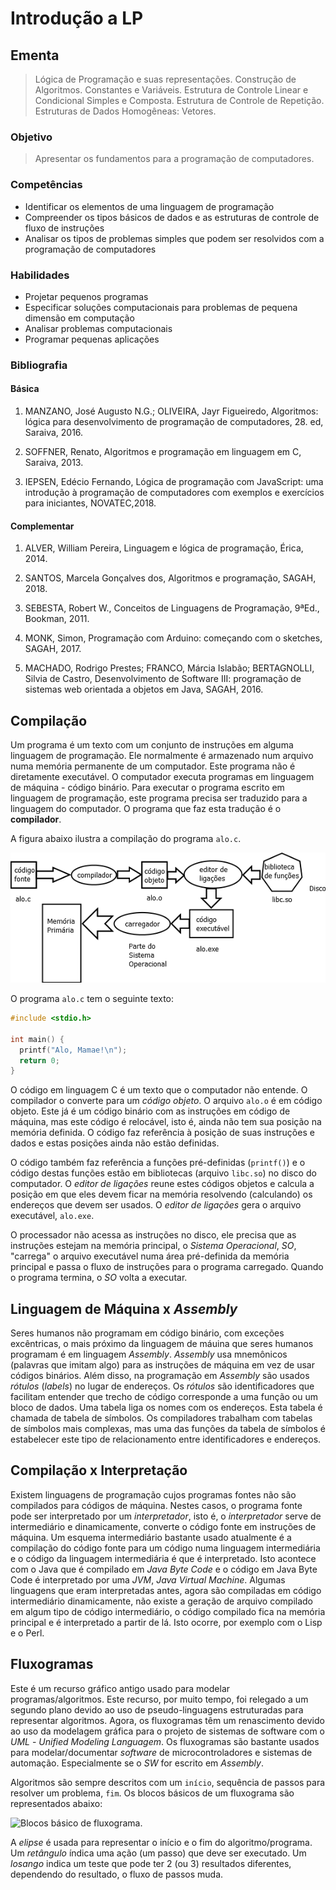 # Introdução a LP

## Ementa

> Lógica de Programação e suas representações. Construção de Algoritmos.
> Constantes e Variáveis. Estrutura de Controle Linear e Condicional Simples
> e Composta. Estrutura de Controle de Repetição. Estruturas de Dados
>  Homogêneas: Vetores.

### Objetivo

> Apresentar os fundamentos para a programação de computadores.

### Competências

- Identificar os elementos de uma linguagem de programação
- Compreender os tipos básicos de dados e as estruturas de controle de fluxo de instruções
- Analisar os tipos de problemas simples que podem ser resolvidos com a programação de computadores

### Habilidades

- Projetar pequenos programas
- Especificar soluções computacionais para problemas de pequena dimensão em computação
- Analisar problemas computacionais
- Programar pequenas aplicações

### Bibliografia

#### Básica

1. MANZANO, José Augusto N.G.; OLIVEIRA, Jayr Figueiredo, Algoritmos: lógica para desenvolvimento de programação de computadores, 28. ed, Saraiva, 2016.

2. SOFFNER, Renato, Algoritmos e programação em linguagem em C, Saraiva, 2013.

3. IEPSEN, Edécio Fernando, Lógica de programação com JavaScript: uma introdução à programação de computadores com exemplos e exercícios para iniciantes, NOVATEC,2018.

#### Complementar

1.	ALVER, William Pereira, Linguagem e lógica de programação, Érica, 2014.

2.	SANTOS, Marcela Gonçalves dos, Algoritmos e programação, SAGAH, 2018.

3.	SEBESTA, Robert W., Conceitos de Linguagens de Programação, 9ªEd., Bookman, 2011.

4.	MONK, Simon, Programação com Arduino: começando com o sketches, SAGAH, 2017.

5.	MACHADO, Rodrigo Prestes; FRANCO, Márcia Islabão; BERTAGNOLLI, Silvia de Castro, Desenvolvimento de Software III: programação de sistemas web orientada a objetos em Java, SAGAH, 2016.

## Compilação

Um programa é um texto com um conjunto de instruções em alguma linguagem de
programação. Ele normalmente é armazenado num arquivo numa memória
permanente de um computador. Este programa não é diretamente executável.
O computador executa programas em linguagem de máquina - código binário.
Para executar o programa escrito em linguagem de programação, este programa
precisa ser traduzido para a linguagem do computador. O programa que faz
esta tradução é o **compilador**.

A figura abaixo ilustra a compilação do programa `alo.c`.

![Figura 1 - Etapas da conversão de um programa em código fonte até ser executado.](compilacao.png)

O programa `alo.c` tem o seguinte texto:

```C
#include <stdio.h>

int main() {
  printf("Alo, Mamae!\n");
  return 0;
}
```

O código em linguagem C é um texto que o computador não entende. O compilador
o converte para um *código objeto*. O arquivo `alo.o` é em código objeto.
Este já é um código binário com as instruções em código de máquina, mas este
código é relocável, isto é, ainda não tem sua posição na memória definida. O
código faz referência à posição de suas instruções e dados e estas posições
ainda não estão definidas.

O código também faz referência a funções pré-definidas \(`printf()`\) e o
código destas funções estão em bibliotecas \(arquivo `libc.so`\) no disco do
computador. O *editor de ligações* reune estes códigos objetos e calcula a
posição em que eles devem ficar na memória resolvendo \(calculando\) os
endereços que devem ser usados. O *editor de ligações* gera o arquivo
executável, `alo.exe`.

O processador não acessa as instruções no disco, ele precisa que as instruções
estejam na memória principal, o *Sistema Operacional*, *SO*, "carrega" o arquivo
executável numa área pré-definida da memória principal e passa o fluxo de
instruções para o programa carregado. Quando o programa termina, o *SO*
volta a executar.

## Linguagem de Máquina x *Assembly*

Seres humanos não programam em código binário, com exceções excêntricas, o
mais próximo da linguagem de máuina que seres humanos programam é em linguagem
*Assembly*. *Assembly* usa mnemônicos \(palavras que imitam algo\) para as
instruções de máquina em vez de usar códigos binários. Além disso, na
programação em *Assembly* são usados *rótulos* \(*labels*\) no lugar de
endereços. Os *rótulos* são identificadores que facilitam entender que trecho
de código corresponde a uma função ou um bloco de dados. Uma tabela liga os
nomes com os endereços. Esta tabela é chamada de tabela de símbolos. Os
compiladores trabalham com tabelas de símbolos mais complexas, mas uma das
funções da tabela de símbolos é estabelecer este tipo de relacionamento entre
identificadores e endereços.

## Compilação x Interpretação

Existem linguagens de programação cujos programas fontes não são compilados
para códigos de máquina. Nestes casos, o programa fonte pode ser interpretado
por um *interpretador*, isto é, o *interpretador* serve de intermediário e
dinamicamente, converte o código fonte em instruções de máquina. Um esquema
intermediário bastante usado atualmente é a compilação do código fonte para
um código numa linguagem intermediária e o código da linguagem intermediária
é que é interpretado. Isto acontece com o Java que é compilado em *Java Byte Code*
e o código em Java Byte Code é interpretado por uma *JVM*, *Java Virtual Machine*.
Algumas linguagens que eram interpretadas antes, agora são compiladas em
código intermediário dinamicamente, não existe a geração de arquivo compilado
em algum tipo de código intermediário, o código compilado fica na memória
principal e é interpretado a partir de lá. Isto ocorre, por
exemplo com o Lisp e o Perl.

## Fluxogramas

Este é um recurso gráfico antigo usado para modelar programas/algoritmos.
Este recurso, por muito tempo, foi relegado a um segundo plano devido ao uso de
pseudo-linguagens estruturadas para representar algoritmos. Agora, os
fluxogramas têm um renascimento devido ao uso da modelagem gráfica para o
projeto de sistemas de software com o *UML* - *Unified Modeling Languagem*.
Os fluxogramas são bastante usados para modelar/documentar *software* de
microcontroladores e sistemas de automação. Especialmente se o *SW* for escrito
em *Assembly*.

Algoritmos são sempre descritos com um `início`, sequência de passos para
resolver um problema, `fim`. Os blocos básicos de um fluxograma são
representados abaixo:

![Blocos básico de fluxograma.](blocos_fluxograma.png)

A *elipse* é usada para representar o início e o fim do algoritmo/programa.
Um *retângulo* índica uma ação \(um passo\) que deve ser executado.
Um *losango* indica um teste que pode ter 2 \(ou 3\) resultados diferentes,
dependendo do resultado, o fluxo de passos muda.
